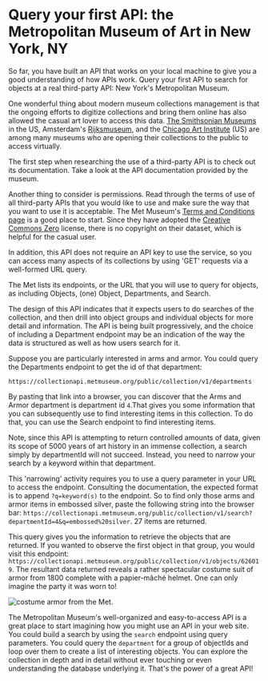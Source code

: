 # Query your first API: the Metropolitan Museum of Art in New York, NY

So far, you have built an API that works on your local machine to give you a good understanding of how APIs work. Query your first API to search for objects at a real third-party API: New York's Metropolitan Museum.

One wonderful thing about modern museum collections management is that the ongoing efforts to digitize collections and bring them online has also allowed the casual art lover to access this data. [The Smithsonian Museums](https://www.si.edu/openaccess) in the US, Amsterdam's [Rijksmuseum](https://www.rijksmuseum.nl/en/api/-rijksmuseum-oai-api-instructions-for-use), and the [Chicago Art Institute](https://aggregator-data.artic.edu/home) (US) are among many museums who are opening their collections to the public to access virtually.

The first step when researching the use of a third-party API is to check out its documentation. 
Take a look at the API documentation provided by the museum.

Another thing to consider is permissions. Read through the terms of use of all third-party APIs that you would like to use and make sure the way that you want to use it is acceptable. The Met Museum's [Terms and Conditions page](https://www.metmuseum.org/information/terms-and-conditions) is a good place to start. Since they have adopted the [Creative Commons Zero](https://creativecommons.org/publicdomain/zero/1.0/) license, there is no copyright on their dataset, which is helpful for the casual user.

In addition, this API does not require an API key to use the service, so you can access many aspects of its collections by using 'GET' requests via a well-formed URL query.

The Met lists its endpoints, or the URL that you will use to query for objects, as including Objects, (one) Object, Departments, and Search.

The design of this API indicates that it expects users to do searches of the collection, and then drill into object groups and individual objects for more detail and information. The API is being built progressively, and the choice of including a Department endpoint may be an indication of the way the data is structured as well as how users search for it.

Suppose you are particularly interested in arms and armor. You could query the Departments endpoint to get the id of that department:

`https://collectionapi.metmuseum.org/public/collection/v1/departments`

By pasting that link into a browser, you can discover that the Arms and Armor department is department id `4`.That gives you some information that you can subsequently use to find interesting items in this collection. To do that, you can use the Search endpoint to find interesting items. 

Note, since this API is attempting to return controlled amounts of data, given its scope of 5000 years of art history in an immense collection, a search simply by departmentId will not succeed. Instead, you need to narrow your search by a keyword within that department.

This 'narrowing' activity requires you to use a query parameter in your URL to access the endpoint. Consulting the documentation, the expected format is to append `?q=keyword(s)` to the endpoint. So to find only those arms and armor items in embossed silver, paste the following string into the browser bar:  `https://collectionapi.metmuseum.org/public/collection/v1/search?departmentId=4&q=embossed%20silver`. 27 items are returned.

This query gives you the information to retrieve the objects that are returned. If you wanted to observe the first object in that group, you would visit this endpoint: `https://collectionapi.metmuseum.org/public/collection/v1/objects/626019`. The resultant data returned reveals a rather spectacular costume suit of armor from 1800 complete with a papier-mâché helmet. One can only imagine the party it was worn to!

![costume armor from the Met](https://images.metmuseum.org/CRDImages/aa/original/DT5896.jpg).

The Metropolitan Museum's well-organized and easy-to-access API is a great place to start imagining how you might use an API in your web site. You could build a search by using the `search` endpoint using query parameters. You could query the `department` for a group of objectIds and loop over them to create a list of interesting objects. You can explore the collection in depth and in detail without ever touching or even understanding the database underlying it. That's the power of a great API!




